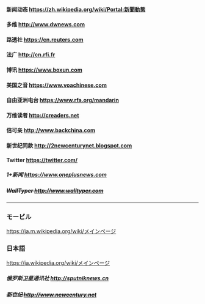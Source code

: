 #### 新闻动态 https://zh.wikipedia.org/wiki/Portal:新聞動態
#### 多维 http://www.dwnews.com
#### 路透社 https://cn.reuters.com
#### 法广 http://cn.rfi.fr
#### 博讯 https://www.boxun.com
#### 美国之音 https://www.voachinese.com
#### 自由亚洲电台 https://www.rfa.org/mandarin
#### 万维读者 http://creaders.net
#### 倍可亲 http://www.backchina.com
#### 新世纪同款 http://2newcenturynet.blogspot.com
#### Twitter https://twitter.com/
##### 1+新闻 https://www.oneplusnews.com
##### ~~WallTyper http://www.walltyper.com~~
---
### モービル
https://ja.m.wikipedia.org/wiki/メインページ
### 日本語
https://ja.wikipedia.org/wiki/メインページ
##### 俄罗斯卫星通讯社 http://sputniknews.cn
##### ~~新世纪 http://www.newcentury.net~~